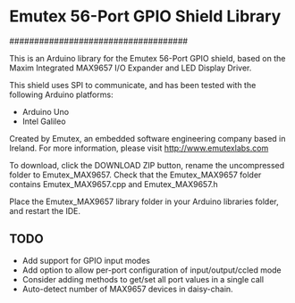 # Emutex 56-Port GPIO Shield Library
####################################

This is an Arduino library for the Emutex 56-Port GPIO shield, based on
the Maxim Integrated MAX9657 I/O Expander and LED Display Driver.

This shield uses SPI to communicate, and has been tested with the following
Arduino platforms:

* Arduino Uno
* Intel Galileo

Created by Emutex, an embedded software engineering company based in Ireland.
For more information, please visit http://www.emutexlabs.com

To download, click the DOWNLOAD ZIP button, rename the uncompressed folder to
Emutex_MAX9657.  Check that the Emutex_MAX9657 folder contains
Emutex_MAX9657.cpp and Emutex_MAX9657.h

Place the Emutex_MAX9657 library folder in your Arduino libraries folder, and
restart the IDE.

## TODO

* Add support for GPIO input modes
* Add option to allow per-port configuration of input/output/ccled mode
* Consider adding methods to get/set all port values in a single call
* Auto-detect number of MAX9657 devices in daisy-chain.
